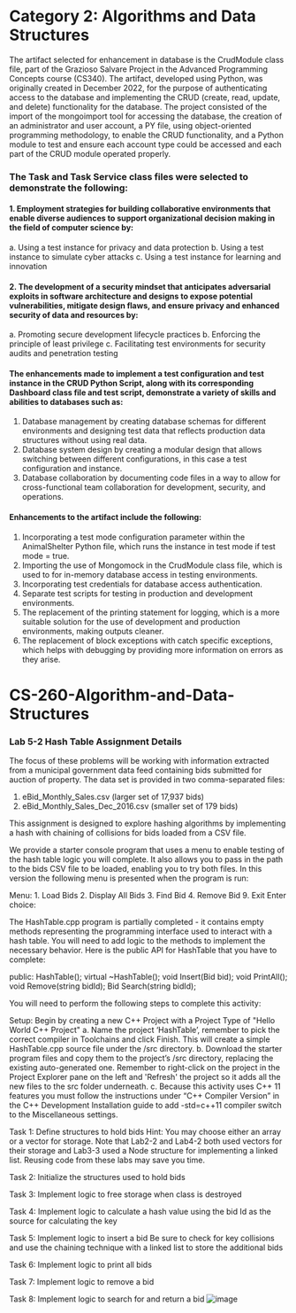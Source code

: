 # Category 2: Algorithms and Data Structures


The artifact selected for enhancement in database is the CrudModule class file, part of the Grazioso Salvare Project in the Advanced Programming Concepts course (CS340). The artifact, developed using Python, was originally created in December 2022, for the purpose of authenticating access to the database and implementing the CRUD (create, read, update, and delete) functionality for the database. The project consisted of the import of the mongoimport tool for accessing the database, the creation of an administrator and user account, a PY file, using object-oriented programming methodology, to enable the CRUD functionality, and a Python module to test and ensure each account type could be accessed and each part of the CRUD module operated properly. 


### The Task and Task Service class files were selected to demonstrate the following: 
#### 1.	Employment strategies for building collaborative environments that enable diverse audiences to support organizational decision making in the field of computer science by:
a.	Using a test instance for privacy and data protection
b.	Using a test instance to simulate cyber attacks
c.	Using a test instance for learning and innovation

#### 2.	The development of a security mindset that anticipates adversarial exploits in software architecture and designs to expose potential vulnerabilities, mitigate design flaws, and ensure privacy and enhanced security of data and resources by:
a.	Promoting secure development lifecycle practices
b.	Enforcing the principle of least privilege
c.	Facilitating test environments for security audits and penetration testing

#### The enhancements made to implement a test configuration and test instance in the CRUD Python Script, along with its corresponding Dashboard class file and test script, demonstrate a variety of skills and abilities to databases such as:
1.	Database management by creating database schemas for different environments and designing test data that reflects production data structures without using real data.
2.	Database system design by creating a modular design that allows switching between different configurations, in this case a test configuration and instance.
3.	Database collaboration by documenting code files in a way to allow for cross-functional team collaboration for development, security, and operations.
   
#### Enhancements to the artifact include the following: 
1.	Incorporating a test mode configuration parameter within the AnimalShelter Python file, which runs the instance in test mode if test mode = true.
2.	Importing the use of Mongomock in the CrudModule class file, which is used to for in-memory database access in testing environments.
3.	 Incorporating test credentials for database access authentication.
4.	Separate test scripts for testing in production and development environments.
5.	The replacement of the printing statement for logging, which is a more suitable solution for the use of development and production environments, making outputs cleaner.
6.	The replacement of block exceptions with catch specific exceptions, which helps with debugging by providing more information on errors as they arise.



# CS-260-Algorithm-and-Data-Structures

### Lab 5-2 Hash Table Assignment Details

The focus of these problems will be working with information extracted from a municipal government data feed containing bids submitted for auction of property. The data set is provided in two comma-separated files:

1.	eBid_Monthly_Sales.csv (larger set of 17,937 bids)
2.	eBid_Monthly_Sales_Dec_2016.csv (smaller set of 179 bids)

This assignment is designed to explore hashing algorithms by implementing a hash with chaining of collisions for bids loaded from a CSV file.

We provide a starter console program that uses a menu to enable testing of  the hash table logic you will complete. It also allows you to pass in the path to the bids CSV file to be loaded, enabling you to try both files. In this version the following menu is presented when the program is run:

   Menu:
      1. Load Bids
      2. Display All Bids
      3. Find Bid
      4. Remove Bid
      9. Exit
   Enter choice:  

The HashTable.cpp program is partially completed - it contains empty methods representing the programming interface used to interact with a hash table. You will need to add logic to the methods to implement the necessary behavior. Here is the public API for HashTable that you have to complete:

public:
  HashTable();
  virtual ~HashTable();
  void Insert(Bid bid);
  void PrintAll();
  void Remove(string bidId);
  Bid Search(string bidId);

You will need to perform the following steps to complete this activity:

Setup: Begin by creating a new C++ Project with a Project Type of "Hello World C++ Project" 
a.	Name the project ‘HashTable’, remember to pick the correct compiler in Toolchains and click Finish. This will create a simple HashTable.cpp source file under the /src directory. 
b.	Download the starter program files and copy them to the project’s /src directory, replacing the existing auto-generated one. Remember to right-click on the project in the Project Explorer pane on the left and 'Refresh' the project so it adds all the new files to the src folder underneath.
c.	Because this activity uses C++ 11 features you must follow the instructions under “C++ Compiler Version” in the C++ Development Installation guide to add -std=c++11 compiler switch to the Miscellaneous settings.

Task 1: Define structures to hold bids
Hint: You may choose either an array or a vector for storage. Note that Lab2-2 and Lab4-2 both used vectors for their storage and Lab3-3 used a Node structure for implementing a linked list. Reusing code from these labs may save you time.

Task 2: Initialize the structures used to hold bids

Task 3: Implement logic to free storage when class is destroyed

Task 4: Implement logic to calculate a hash value using the bid Id as the source for calculating the key

Task 5: Implement logic to insert a bid
Be sure to check for key collisions and use the chaining technique with a linked list to store the additional bids

Task 6: Implement logic to print all bids

Task 7: Implement logic to remove a bid

Task 8: Implement logic to search for and return a bid
![image](https://github.com/dpoloniajr/CS-260-Algorithm-and-Data-Structures/assets/79429457/5ce97180-7f1c-4441-a945-9ff470664548)
